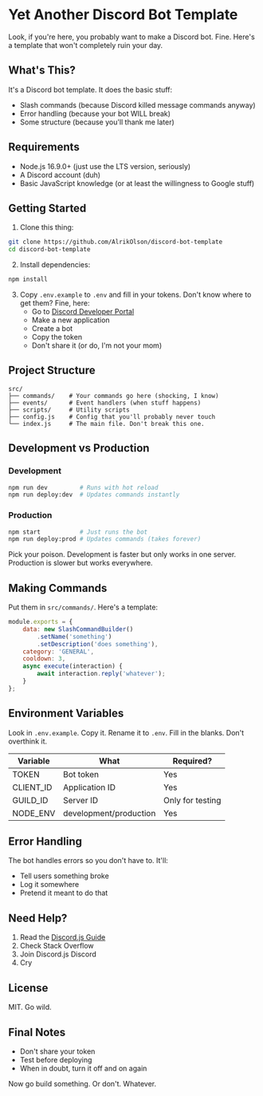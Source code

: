 # Yet Another Discord Bot Template

Look, if you're here, you probably want to make a Discord bot. Fine. Here's a template that won't completely ruin your day.

## What's This?

It's a Discord bot template. It does the basic stuff:
- Slash commands (because Discord killed message commands anyway)
- Error handling (because your bot WILL break)
- Some structure (because you'll thank me later)

## Requirements

- Node.js 16.9.0+ (just use the LTS version, seriously)
- A Discord account (duh)
- Basic JavaScript knowledge (or at least the willingness to Google stuff)

## Getting Started

1. Clone this thing:
```bash
git clone https://github.com/AlrikOlson/discord-bot-template
cd discord-bot-template
```

2. Install dependencies:
```bash
npm install
```

3. Copy `.env.example` to `.env` and fill in your tokens. Don't know where to get them? Fine, here:
   - Go to [Discord Developer Portal](https://discord.com/developers/applications)
   - Make a new application
   - Create a bot
   - Copy the token
   - Don't share it (or do, I'm not your mom)

## Project Structure

```
src/
├── commands/    # Your commands go here (shocking, I know)
├── events/      # Event handlers (when stuff happens)
├── scripts/     # Utility scripts
├── config.js    # Config that you'll probably never touch
└── index.js     # The main file. Don't break this one.
```

## Development vs Production

### Development
```bash
npm run dev         # Runs with hot reload
npm run deploy:dev  # Updates commands instantly
```

### Production
```bash
npm start           # Just runs the bot
npm run deploy:prod # Updates commands (takes forever)
```

Pick your poison. Development is faster but only works in one server. Production is slower but works everywhere.

## Making Commands

Put them in `src/commands/`. Here's a template:

```javascript
module.exports = {
    data: new SlashCommandBuilder()
        .setName('something')
        .setDescription('does something'),
    category: 'GENERAL',
    cooldown: 3,
    async execute(interaction) {
        await interaction.reply('whatever');
    }
};
```

## Environment Variables

Look in `.env.example`. Copy it. Rename it to `.env`. Fill in the blanks. Don't overthink it.

| Variable | What | Required? |
|----------|------|-----------|
| TOKEN | Bot token | Yes |
| CLIENT_ID | Application ID | Yes |
| GUILD_ID | Server ID | Only for testing |
| NODE_ENV | development/production | Yes |

## Error Handling

The bot handles errors so you don't have to. It'll:
- Tell users something broke
- Log it somewhere
- Pretend it meant to do that

## Need Help?

1. Read the [Discord.js Guide](https://discordjs.guide/)
2. Check Stack Overflow
3. Join Discord.js Discord
4. Cry

## License

MIT. Go wild.

## Final Notes

- Don't share your token
- Test before deploying
- When in doubt, turn it off and on again

Now go build something. Or don't. Whatever.